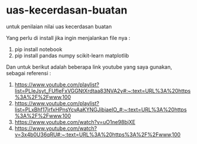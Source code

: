 # uas-kecerdasan-buatan
untuk penilaian nilai uas kecerdasan buatan

Yang perlu di install jika ingin menjalankan file nya :
1. pip install notebook
2. pip install pandas numpy scikit-learn matplotlib

Dan untuk berikut adalah beberapa link youtube yang saya gunakan, sebagai referensi :
1. https://www.youtube.com/playlist?list=PLIeJsyt_FUfIeFxVGGNtXrdtaa83NVA2y#:~:text=URL%3A%20https%3A%2F%2Fwww,100
2. https://www.youtube.com/playlist?list=PLxBhf17jrfxHPnsYcvAaKYNGJibiaeIO_#:~:text=URL%3A%20https%3A%2F%2Fwww,100
3. https://www.youtube.com/watch?v=uO1ne98bjXE
4. https://www.youtube.com/watch?v=3x4b0U36qRU#:~:text=URL%3A%20https%3A%2F%2Fwww,100

